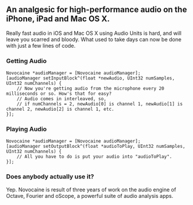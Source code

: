 ## An analgesic for high-performance audio on the iPhone, iPad and Mac OS X.

Really fast audio in iOS and Mac OS X using Audio Units is hard, and will leave you scarred and bloody. What used to take days can now be done with just a few lines of code.

### Getting Audio
	Novocaine *audioManager = [Novocaine audioManager];
	[audioManager setInputBlock^(float *newAudio, UInt32 numSamples, UInt32 numChannels) {
		// Now you're getting audio from the microphone every 20 milliseconds or so. How's that for easy?
		// Audio comes in interleaved, so, 
		// if numChannels = 2, newAudio[0] is channel 1, newAudio[1] is channel 2, newAudio[2] is channel 1, etc. 
	}];

### Playing Audio
	Novocaine *audioManager = [Novocaine audioManager];
	[audioManager setOutputBlock^(float *audioToPlay, UInt32 numSamples, UInt32 numChannels) {
		// All you have to do is put your audio into "audioToPlay". 
	}];

### Does anybody actually use it?
Yep. Novocaine is result of three years of work on the audio engine of Octave, Fourier and oScope, a powerful suite of audio analysis apps.

